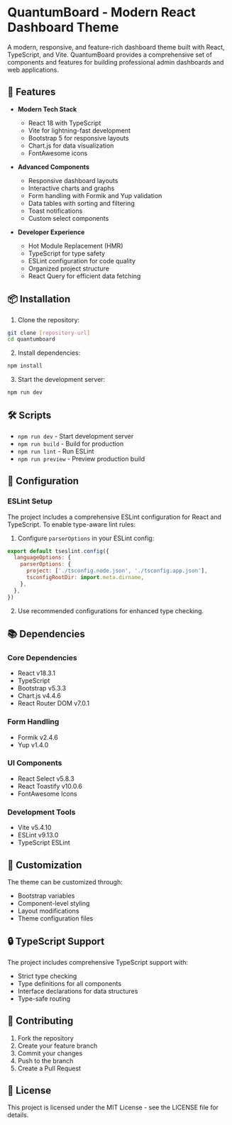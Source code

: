 # QuantumBoard - Modern React Dashboard Theme

A modern, responsive, and feature-rich dashboard theme built with React, TypeScript, and Vite. QuantumBoard provides a comprehensive set of components and features for building professional admin dashboards and web applications.

## 🚀 Features

- **Modern Tech Stack**
  - React 18 with TypeScript
  - Vite for lightning-fast development
  - Bootstrap 5 for responsive layouts
  - Chart.js for data visualization
  - FontAwesome icons

- **Advanced Components**
  - Responsive dashboard layouts
  - Interactive charts and graphs
  - Form handling with Formik and Yup validation
  - Data tables with sorting and filtering
  - Toast notifications
  - Custom select components

- **Developer Experience**
  - Hot Module Replacement (HMR)
  - TypeScript for type safety
  - ESLint configuration for code quality
  - Organized project structure
  - React Query for efficient data fetching

## 📦 Installation

1. Clone the repository:
```bash
git clone [repository-url]
cd quantumboard
```

2. Install dependencies:
```bash
npm install
```

3. Start the development server:
```bash
npm run dev
```

## 🛠️ Scripts

- `npm run dev` - Start development server
- `npm run build` - Build for production
- `npm run lint` - Run ESLint
- `npm run preview` - Preview production build

## 🔧 Configuration

### ESLint Setup

The project includes a comprehensive ESLint configuration for React and TypeScript. To enable type-aware lint rules:

1. Configure `parserOptions` in your ESLint config:
```js
export default tseslint.config({
  languageOptions: {
    parserOptions: {
      project: ['./tsconfig.node.json', './tsconfig.app.json'],
      tsconfigRootDir: import.meta.dirname,
    },
  },
})
```

2. Use recommended configurations for enhanced type checking.

## 📚 Dependencies

### Core Dependencies
- React v18.3.1
- TypeScript
- Bootstrap v5.3.3
- Chart.js v4.4.6
- React Router DOM v7.0.1

### Form Handling
- Formik v2.4.6
- Yup v1.4.0

### UI Components
- React Select v5.8.3
- React Toastify v10.0.6
- FontAwesome Icons

### Development Tools
- Vite v5.4.10
- ESLint v9.13.0
- TypeScript ESLint

## 🎨 Customization

The theme can be customized through:
- Bootstrap variables
- Component-level styling
- Layout modifications
- Theme configuration files

## 🔒 TypeScript Support

The project includes comprehensive TypeScript support with:
- Strict type checking
- Type definitions for all components
- Interface declarations for data structures
- Type-safe routing

## 🤝 Contributing

1. Fork the repository
2. Create your feature branch
3. Commit your changes
4. Push to the branch
5. Create a Pull Request

## 📄 License

This project is licensed under the MIT License - see the LICENSE file for details.

